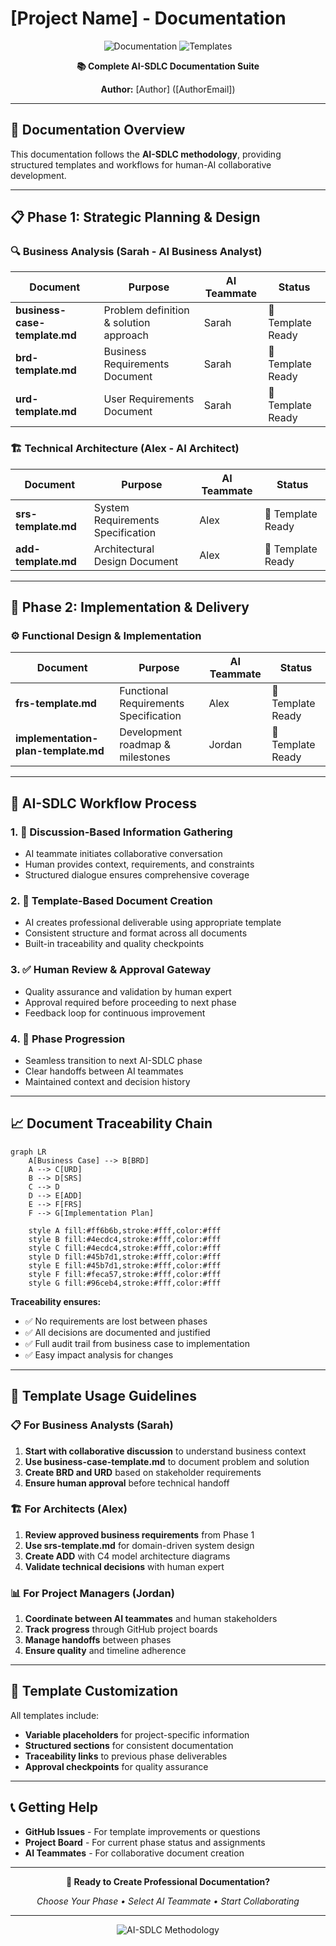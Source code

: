# [Project Name] - Documentation

<div align="center">

![Documentation](https://img.shields.io/badge/Documentation-AI--SDLC-blue?style=for-the-badge)
![Templates](https://img.shields.io/badge/Templates-Ready-green?style=for-the-badge)

**📚 Complete AI-SDLC Documentation Suite**

**Author:** [Author] ([AuthorEmail])

</div>

---

## 🎯 Documentation Overview

This documentation follows the **AI-SDLC methodology**, providing structured templates and workflows for human-AI collaborative development.

---

## 📋 Phase 1: Strategic Planning & Design

### 🔍 Business Analysis (Sarah - AI Business Analyst)

| Document | Purpose | AI Teammate | Status |
|----------|---------|-------------|--------|
| **business-case-template.md** | Problem definition & solution approach | Sarah | 📝 Template Ready |
| **brd-template.md** | Business Requirements Document | Sarah | 📝 Template Ready |
| **urd-template.md** | User Requirements Document | Sarah | 📝 Template Ready |

### 🏗️ Technical Architecture (Alex - AI Architect)

| Document | Purpose | AI Teammate | Status |
|----------|---------|-------------|--------|
| **srs-template.md** | System Requirements Specification | Alex | 📝 Template Ready |
| **add-template.md** | Architectural Design Document | Alex | 📝 Template Ready |

---

## 🔧 Phase 2: Implementation & Delivery

### ⚙️ Functional Design & Implementation

| Document | Purpose | AI Teammate | Status |
|----------|---------|-------------|--------|
| **frs-template.md** | Functional Requirements Specification | Alex | 📝 Template Ready |
| **implementation-plan-template.md** | Development roadmap & milestones | Jordan | 📝 Template Ready |

---

## 🔄 AI-SDLC Workflow Process

### 1. 💬 **Discussion-Based Information Gathering**
- AI teammate initiates collaborative conversation
- Human provides context, requirements, and constraints
- Structured dialogue ensures comprehensive coverage

### 2. 📝 **Template-Based Document Creation**
- AI creates professional deliverable using appropriate template
- Consistent structure and format across all documents
- Built-in traceability and quality checkpoints

### 3. ✅ **Human Review & Approval Gateway**
- Quality assurance and validation by human expert
- Approval required before proceeding to next phase
- Feedback loop for continuous improvement

### 4. 🚀 **Phase Progression**
- Seamless transition to next AI-SDLC phase
- Clear handoffs between AI teammates
- Maintained context and decision history

---

## 📈 Document Traceability Chain

```mermaid
graph LR
    A[Business Case] --> B[BRD]
    A --> C[URD]
    B --> D[SRS]
    C --> D
    D --> E[ADD]
    E --> F[FRS]
    F --> G[Implementation Plan]
    
    style A fill:#ff6b6b,stroke:#fff,color:#fff
    style B fill:#4ecdc4,stroke:#fff,color:#fff
    style C fill:#4ecdc4,stroke:#fff,color:#fff
    style D fill:#45b7d1,stroke:#fff,color:#fff
    style E fill:#45b7d1,stroke:#fff,color:#fff
    style F fill:#feca57,stroke:#fff,color:#fff
    style G fill:#96ceb4,stroke:#fff,color:#fff
```

**Traceability ensures:**
- ✅ No requirements are lost between phases
- ✅ All decisions are documented and justified
- ✅ Full audit trail from business case to implementation
- ✅ Easy impact analysis for changes

---

## 🎯 Template Usage Guidelines

### 📋 For Business Analysts (Sarah)
1. **Start with collaborative discussion** to understand business context
2. **Use business-case-template.md** to document problem and solution
3. **Create BRD and URD** based on stakeholder requirements
4. **Ensure human approval** before technical handoff

### 🏗️ For Architects (Alex)  
1. **Review approved business requirements** from Phase 1
2. **Use srs-template.md** for domain-driven system design
3. **Create ADD** with C4 model architecture diagrams
4. **Validate technical decisions** with human expert

### 📊 For Project Managers (Jordan)
1. **Coordinate between AI teammates** and human stakeholders
2. **Track progress** through GitHub project boards
3. **Manage handoffs** between phases
4. **Ensure quality** and timeline adherence

---

## 🔧 Template Customization

All templates include:
- **Variable placeholders** for project-specific information
- **Structured sections** for consistent documentation
- **Traceability links** to previous phase deliverables
- **Approval checkpoints** for quality assurance

---

## 📞 Getting Help

- **GitHub Issues** - For template improvements or questions
- **Project Board** - For current phase status and assignments
- **AI Teammates** - For collaborative document creation

---

<div align="center">

**🚀 Ready to Create Professional Documentation?**

*Choose Your Phase • Select AI Teammate • Start Collaborating*

---

![AI-SDLC Methodology](https://img.shields.io/badge/Methodology-AI--SDLC-blue?style=for-the-badge)

</div>
